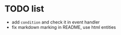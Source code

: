 # TODO list

* add `condition` and check it in event handler
* fix markdown marking in README, use html entities 
